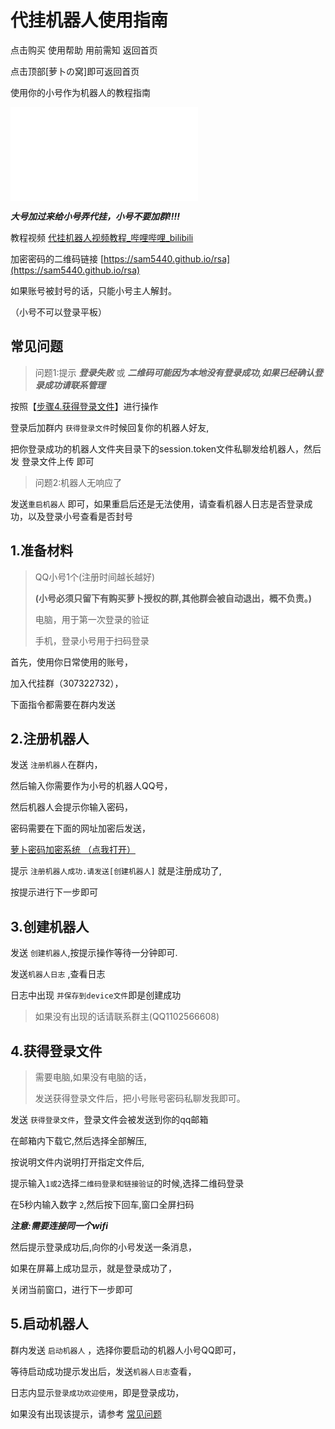 # 代挂机器人使用指南

<a-button type="primary" href="../shop/">点击购买</a-button>
<a-button type="primary" href="../guide">使用帮助</a-button>
<a-button type="primary" href="../about">用前需知</a-button>
<a-button type="primary" href="../">返回首页</a-button>
<p></p>
<a-alert type="info" showIcon>
  <span slot="message">
    点击顶部[萝卜の窝]即可返回首页
  </span>
</a-alert>

使用你的小号作为机器人的教程指南

<iframe src="//player.bilibili.com/player.html?aid=302950246&bvid=BV1tP411G7Mc&cid=830650504&page=1" scrolling="no" border="0" frameborder="no" framespacing="0" allowfullscreen="true"> </iframe>

***大号加过来给小号弄代挂，小号不要加群!!!!***

教程视频 [代挂机器人视频教程_哔哩哔哩_bilibili](https://www.bilibili.com/video/BV1tP411G7Mc/?vd_source=d8a55595daf2c02ff2f7d1d38365689d)

加密密码的二维码链接 [https://sam5440.github.io/rsa](https://sam5440.github.io/rsa)

如果账号被封号的话，只能小号主人解封。

（小号不可以登录平板）

## 常见问题

> 问题1:提示 ***登录失败*** 或 ***二维码可能因为本地没有登录成功,如果已经确认登录成功请联系管理***

按照【[步骤4.获得登录文件](#_4-获得登录文件)】进行操作

登录后加群内 `获得登录文件`时候回复你的机器人好友,

把你登录成功的机器人文件夹目录下的session.token文件私聊发给机器人，然后发 登录文件上传 即可

> 问题2:机器人无响应了

发送`重启机器人` 即可，如果重启后还是无法使用，请查看机器人日志是否登录成功，以及登录小号查看是否封号

## 1.准备材料

> QQ小号1个(注册时间越长越好)
>
>  **(小号必须只留下有购买萝卜授权的群,其他群会被自动退出，概不负责。)**
>
> 电脑，用于第一次登录的验证
>
> 手机，登录小号用于扫码登录

首先，使用你日常使用的账号，

加入代挂群（307322732），

下面指令都需要在群内发送


## 2.注册机器人

发送 `注册机器人`在群内，

然后输入你需要作为小号的机器人QQ号，

然后机器人会提示你输入密码，

密码需要在下面的网址加密后发送，

[萝卜密码加密系统 （点我打开）](https://sam5440.github.io/rsa/)

提示 `注册机器人成功.请发送[创建机器人]` 就是注册成功了,

按提示进行下一步即可


## 3.创建机器人

发送 `创建机器人`,按提示操作等待一分钟即可.

发送`机器人日志` ,查看日志

日志中出现 `并保存到device文件`即是创建成功

> 如果没有出现的话请联系群主(QQ1102566608)

## 4.获得登录文件

> 需要电脑,如果没有电脑的话，
>
> 发送获得登录文件后，把小号账号密码私聊发我即可。

发送 `获得登录文件`，登录文件会被发送到你的qq邮箱

在邮箱内下载它,然后选择全部解压,

按说明文件内说明打开指定文件后,

提示输入`1或2`选择`二维码登录和链接验证`的时候,选择二维码登录

在5秒内输入数字 `2`,然后按下回车,窗口全屏扫码

***注意:需要连接同一个wifi***

然后提示登录成功后,向你的小号发送一条消息，

如果在屏幕上成功显示，就是登录成功了，

关闭当前窗口，进行下一步即可

## 5.启动机器人

群内发送 `启动机器人` ，选择你要启动的机器人小号QQ即可，

等待启动成功提示发出后，发送`机器人日志`查看，

日志内显示`登录成功欢迎使用`，即是登录成功，

如果没有出现该提示，请参考 [常见问题](#常见问题)

